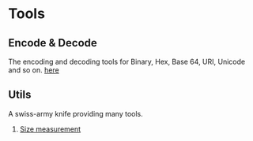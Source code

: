 # Tools

## Encode & Decode
The encoding and decoding tools for Binary, Hex, Base 64, URI, Unicode and so on. [here](./ed/)

## Utils
A swiss-army knife providing many tools.

1. [Size measurement](./utils/)

